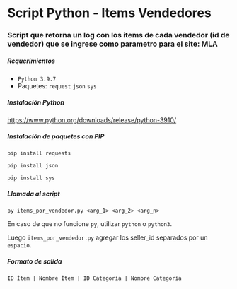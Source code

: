 # Script Python - Items Vendedores 
### Script que retorna un log con los items de cada vendedor (id de vendedor) que se ingrese como parametro para el site: MLA

##### Requerimientos
- `Python 3.9.7`
- Paquetes: `request` `json` `sys`

##### Instalación Python
https://www.python.org/downloads/release/python-3910/

##### Instalación de paquetes con PIP

```
pip install requests
```

```
pip install json
```

```
pip install sys
```

##### Llamada al script

```
py items_por_vendedor.py <arg_1> <arg_2> <arg_n>
```

En caso de que no funcione `py`, utilizar `python` o `python3`. 

Luego `items_por_vendedor.py` agregar los seller_id separados por un `espacio`.

##### Formato de salida

```
ID Ítem | Nombre Ítem | ID Categoría | Nombre Categoría
```
